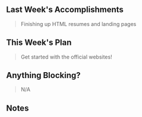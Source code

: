 ## Last Week's Accomplishments

> Finishing up HTML resumes and landing pages

## This Week's Plan

> Get started with the official websites!

## Anything Blocking?

> N/A

## Notes

> 
